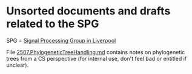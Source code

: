 # Unsorted documents and drafts related to the SPG
SPG = [Signal Processing Group in Liverpool](https://www.liverpool.ac.uk/electrical-engineering-and-electronics/research/data-science-signal-processing/signalprocessing/)

File [2507.PhylogeneticTreeHandling.md](2507.PhylogeneticTreeHandling.md) contains notes on phylogenetic trees from a CS
perspective (for internal use, don't feel bad or entitled if unclear).
